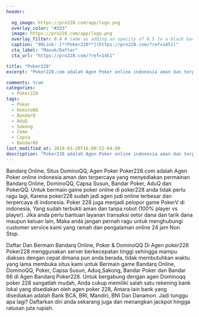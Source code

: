 ```yaml
---
header:
  
  og_image: https://pro228.com/app/logo.png
  overlay_color: "#333"
  image: https://pro228.com/app/logo.png
  overlay_filter: 0.4 # same as adding an opacity of 0.5 to a black background
  caption: "99Link: [**Poker228**](https://pro228.com/?ref=1451)"
  cta_label: "Masuk/Daftar"
  cta_url: "https://pro228.com/?ref=1451"

title: "Poker228"
excerpt: "Poker228.com adalah Agen Poker online indonesia aman dan terpercaya yang menyediakan permainan Bandarq Online, DominoQQ, Capsa Susun, Bandar Poker, AduQ dan PokerQQ."

comments: true
categories:
  - Poker228
tags:
  - Poker
  - DominoQQ
  - BandarQ
  - AduQ
  - Sakong
  - Ceme
  - Capsa
  - Bandar66
last_modified_at: 2018-03-20T16:00:52-04:00
description: "Poker228 adalah Agen Poker online indonesia aman dan terpercaya yang menyediakan permainan Bandarq Online, DominoQQ, Capsa Susun, Bandar Poker, AduQ dan PokerQQ."
---
```


Bandarq Online, Situs DominoQQ, Agen Poker
Poker228.com adalah Agen Poker online indonesia aman dan terpercaya yang menyediakan permainan Bandarq Online, DominoQQ, Capsa Susun, Bandar Poker, AduQ dan PokerQQ. Untuk bermain game poker online di poker228 anda tidak perlu ragu lagi, Karena poker228 sudah jadi agen judi online terbesar dan terpercaya di indonesia. Poker 228 juga menjadi pelopor game PokerV di indonesia, Yang sudah terbukti aman dan tanpa robot (100% player vs player). Jika anda perlu bantuan layanan transaksi setor dana dan tarik dana maupun keluan lain, Maka anda jangan pernah ragu untuk menghubungi customer service kami yang ramah dan pengalaman online 24 jam Non Stop.

Daftar Dan Bermain Bandarq Online, Poker & DominoQQ Di Agen poker228
Poker228 menggunakan server berkecepatan tinggi sehingga mampu diakses dengan cepat dimana pun anda berada, tidak membutuhkan waktu yang lama membuka situs kami untuk Bermain game Bandarq Online, DominoQQ, Poker, Capsa Susun, Aduq,Sakong, Bandar Poker dan Bandar 66 di Agen Bandarq Poker228. Untuk bergabung dengan agen Dominoqq poker 228 sangatlah mudah, Anda cukup memiliki salah satu rekening bank lokal yang disediakan oleh agen poker 228, Antara lain bank yang disediakan adalah Bank BCA, BRI, Mandiri, BNI Dan Danamon. Jadi tunggu apa lagi? Daftarkan diri anda sekarang juga dan menangkan jackpot hingga ratusan juta rupiah.
